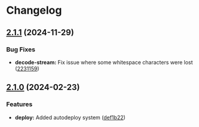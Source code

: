 # Changelog

## [2.1.1](https://github.com/nodemailer/libqp/compare/v2.1.0...v2.1.1) (2024-11-29)


### Bug Fixes

* **decode-stream:** Fix issue where some whitespace characters were lost ([2231159](https://github.com/nodemailer/libqp/commit/2231159f38e865ef8cf4f7f8bf28cabc00217ffe))

## [2.1.0](https://github.com/nodemailer/libqp/compare/v2.0.1...v2.1.0) (2024-02-23)


### Features

* **deploy:** Added autodeploy system ([def1b22](https://github.com/nodemailer/libqp/commit/def1b2282e9304a5c330e1e92f3db619179bcd3b))
